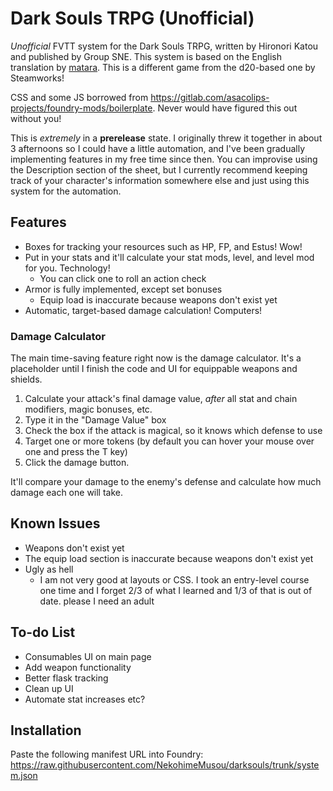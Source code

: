 # Dark Souls TRPG (Unofficial)

*Unofficial* FVTT system for the Dark Souls TRPG, written by Hironori Katou and published by Group SNE. This system is based on the English translation by [matara](https://mataramakesgames.carrd.co/). This is a different game from the d20-based one by Steamworks!

CSS and some JS borrowed from <https://gitlab.com/asacolips-projects/foundry-mods/boilerplate>. Never would have figured this out without you!

This is *extremely* in a **prerelease** state. I originally threw it together in about 3 afternoons so I could have a little automation, and I've been gradually implementing features in my free time since then. You can improvise using the Description section of the sheet, but I currently recommend keeping track of your character's information somewhere else and just using this system for the automation.

## Features

- Boxes for tracking your resources such as HP, FP, and Estus! Wow!
- Put in your stats and it'll calculate your stat mods, level, and level mod for you. Technology!
  - You can click one to roll an action check
- Armor is fully implemented, except set bonuses
  - Equip load is inaccurate because weapons don't exist yet
- Automatic, target-based damage calculation! Computers!

### Damage Calculator

The main time-saving feature right now is the damage calculator. It's a placeholder until I finish the code and UI for equippable weapons and shields.

1. Calculate your attack's final damage value, *after* all stat and chain modifiers, magic bonuses, etc.
2. Type it in the "Damage Value" box
3. Check the box if the attack is magical, so it knows which defense to use
4. Target one or more tokens (by default you can hover your mouse over one and press the T key)
5. Click the damage button.

It'll compare your damage to the enemy's defense and calculate how much damage each one will take.

## Known Issues

- Weapons don't exist yet
- The equip load section is inaccurate because weapons don't exist yet
- Ugly as hell
  - I am not very good at layouts or CSS. I took an entry-level course one time and I forget 2/3 of what I learned and 1/3 of that is out of date. please I need an adult

## To-do List

- Consumables UI on main page
- Add weapon functionality
- Better flask tracking
- Clean up UI
- Automate stat increases etc?

## Installation

Paste the following manifest URL into Foundry: <https://raw.githubusercontent.com/NekohimeMusou/darksouls/trunk/system.json>
